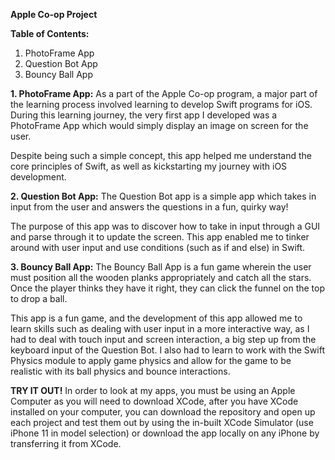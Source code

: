 **Apple Co-op Project**

**Table of Contents:**
1. PhotoFrame App
2. Question Bot App
3. Bouncy Ball App

**1. PhotoFrame App:**
As a part of the Apple Co-op program, a major part of the learning process involved
learning to develop Swift programs for iOS. During this learning journey, the very first
app I developed was a PhotoFrame App which would simply display an image on screen for the user.

Despite being such a simple concept, this app helped me understand the core principles of Swift, as
well as kickstarting my journey with iOS development.



**2. Question Bot App:**
The Question Bot app is a simple app which takes in input from the user and answers the questions
in a fun, quirky way! 

The purpose of this app was to discover how to take in input through a GUI and parse through it
to update the screen. This app enabled me to tinker around with user input and use conditions (such
as if and else) in Swift.



**3. Bouncy Ball App:**
The Bouncy Ball App is a fun game wherein the user must position all the wooden planks appropriately
and catch all the stars. Once the player thinks they have it right, they can click the funnel on the
top to drop a ball.

This app is a fun game, and the development of this app allowed me to learn skills such as dealing with
user input in a more interactive way, as I had to deal with touch input and screen interaction, a big step
up from the keyboard input of the Question Bot. I also had to learn to work with the Swift Physics module
to apply game physics and allow for the game to be realistic with its ball physics and bounce interactions.



**TRY IT OUT!**
In order to look at my apps, you must be using an Apple Computer as you will need to download XCode,
after you have XCode installed on your computer, you can download the repository and open up each project
and test them out by using the in-built XCode Simulator (use iPhone 11 in model selection) or download the app
locally on any iPhone by transferring it from XCode.
